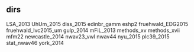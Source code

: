 ## dirs
LSA_2013
UhUm_2015
diss_2015
edinbr_gamm
eshp2
fruehwald_EDG2015
fruehwald_lvc2015_um
gulp_2014
mFiL_2013
methods_xv
methods_xvii
mfm22
newcastle_2014
nwav23_vwl
nwav44
nyu_2015
plc39_2015
stat_nwav46
york_2014